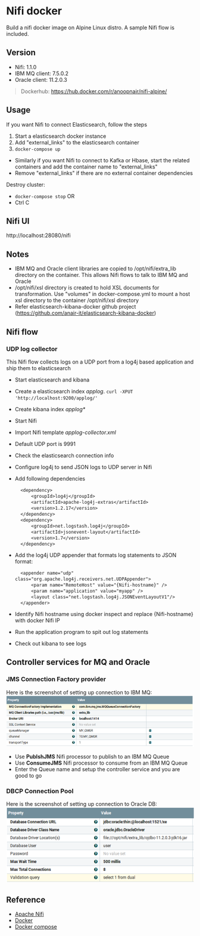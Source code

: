 # Nifi docker
Build a nifi docker image on Alpine Linux distro. A sample Nifi flow is included.

## Version
- Nifi: 1.1.0
- IBM MQ client: 7.5.0.2
- Oracle client: 11.2.0.3

>Dockerhub: https://hub.docker.com/r/anoopnair/nifi-alpine/

## Usage
If you want Nifi to connect Elasticsearch, follow the steps
1. Start a elasticsearch docker instance
2. Add "external_links" to the elasticsearch container
3. ``docker-compose up``

- Similarly if you want Nifi to connect to Kafka or Hbase, start the related containers and add the container name to "external_links"
- Remove "external_links" if there are no external container dependencies

Destroy cluster:

- ``docker-compose stop``  OR
- Ctrl C

## Nifi UI
http://localhost:28080/nifi

## Notes
- IBM MQ and Oracle client libraries are copied to /opt/nifi/extra_lib directory on the container. This allows Nifi flows to talk to IBM MQ and Oracle
- /opt/nifi/xsl directory is created to hold XSL documents for transformation. Use "volumes" in docker-compose.yml to mount a host xsl directory to the container /opt/nifi/xsl directory
- Refer elasticsearch-kibana-docker github project (https://github.com/anair-it/elasticsearch-kibana-docker)

## Nifi flow
### UDP log collector
This Nifi flow collects logs on a UDP port from a log4j based application and ship them to elasticsearch

- Start elasticsearch and kibana
- Create a elasticsearch index _applog_. ``curl -XPUT 'http://localhost:9200/applog/'``
- Create kibana index _applog*_ 
- Start Nifi
- Import Nifi template _applog-collector.xml_
- Default UDP port is 9991
- Check the elasticsearch connection info
- Configure log4j to send JSON logs to UDP server in Nifi
- Add following dependencies

		<dependency>
			<groupId>log4j</groupId>
			<artifactId>apache-log4j-extras</artifactId>
			<version>1.2.17</version>
		</dependency>
		<dependency>
			<groupId>net.logstash.log4j</groupId>
			<artifactId>jsonevent-layout</artifactId>
			<version>1.7</version>
		</dependency>

- Add the log4j UDP appender that formats log statements to JSON format:

		<appender name="udp" class="org.apache.log4j.receivers.net.UDPAppender">
		    <param name="RemoteHost" value="{Nifi-hostname}" />
		    <param name="application" value="myapp" />
		    <layout class="net.logstash.log4j.JSONEventLayoutV1"/>
		</appender>

- Identify Nifi hostname using docker inspect and replace {Nifi-hostname} with docker Nifi IP
- Run the application program to spit out log statements
- Check out kibana to see logs

## Controller services for MQ and Oracle
### JMS Connection Factory provider
Here is the screenshot of setting up connection to IBM MQ:
![alt text](nifi-mq-controller-service.PNG)

- Use __PublshJMS__ Nifi processor to publish to an IBM MQ Queue
- Use __ConsumeJMS__ Nifi processor to consume from an IBM MQ Queue
- Enter the Queue name and setup the controller service and you are good to go

### DBCP Connection Pool
Here is the screenshot of setting up connection to Oracle DB:
![alt text](nifi-oracle-controller-service.PNG)

## Reference
- [Apache Nifi](https://nifi.apache.org/)
- [Docker](https://docs.docker.com/)
- [Docker compose](https://docs.docker.com/compose/)
